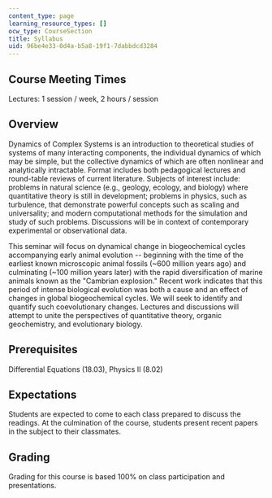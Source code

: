 ```yaml
---
content_type: page
learning_resource_types: []
ocw_type: CourseSection
title: Syllabus
uid: 96be4e33-0d4a-b5a8-19f1-7dabbdcd3284
---
```


Course Meeting Times
--------------------

Lectures: 1 session / week, 2 hours / session

Overview
--------

Dynamics of Complex Systems is an introduction to theoretical studies of systems of many interacting components, the individual dynamics of which may be simple, but the collective dynamics of which are often nonlinear and analytically intractable. Format includes both pedagogical lectures and round-table reviews of current literature. Subjects of interest include: problems in natural science (e.g., geology, ecology, and biology) where quantitative theory is still in development; problems in physics, such as turbulence, that demonstrate powerful concepts such as scaling and universality; and modern computational methods for the simulation and study of such problems. Discussions will be in context of contemporary experimental or observational data.

This seminar will focus on dynamical change in biogeochemical cycles accompanying early animal evolution -- beginning with the time of the earliest known microscopic animal fossils (~600 million years ago) and culminating (~100 million years later) with the rapid diversification of marine animals known as the "Cambrian explosion." Recent work indicates that this period of intense biological evolution was both a cause and an effect of changes in global biogeochemical cycles. We will seek to identify and quantify such coevolutionary changes. Lectures and discussions will attempt to unite the perspectives of quantitative theory, organic geochemistry, and evolutionary biology.

Prerequisites
-------------

Differential Equations (18.03), Physics II (8.02)

Expectations
------------

Students are expected to come to each class prepared to discuss the readings. At the culmination of the course, students present recent papers in the subject to their classmates.

Grading
-------

Grading for this course is based 100% on class participation and presentations.